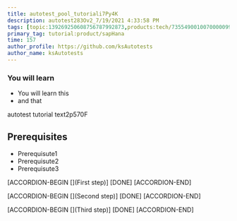 ```yaml
---
title: autotest_pool_tutoriali7Py4K
description: autotest283Ov2_7/19/2021 4:33:58 PM
tags: [topic:139269250608756787992873,products:tech/73554900100700000996,tutorial:experience/advanced]
primary_tag: tutorial:product/sapHana
time: 157
author_profile: https://github.com/ksAutotests
author_name: ksAutotests
---
```

### You will learn
- You will learn this
- and that

autotest tutorial text2p570F

## Prerequisites
- Prerequisute1
- Prerequisute2
- Prerequisute3

[ACCORDION-BEGIN [](First step)]
[DONE]
[ACCORDION-END]

[ACCORDION-BEGIN [](Second step)]
[DONE]
[ACCORDION-END]

[ACCORDION-BEGIN [](Third step)]
[DONE]
[ACCORDION-END]

